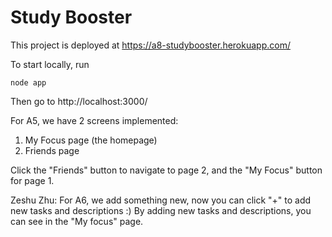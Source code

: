 Study Booster
====
This project is deployed at https://a8-studybooster.herokuapp.com/

To start locally, run

```
node app

```
Then go to http://localhost:3000/

For A5, we have 2 screens implemented:

1. My Focus page (the homepage)
2. Friends page

Click the "Friends" button to navigate to page 2, and the "My Focus" button for page 1.

Zeshu Zhu:
For A6, we add something new, now you can click "+" to add new tasks and descriptions :)
By adding new tasks and descriptions, you can see in the "My focus" page.
